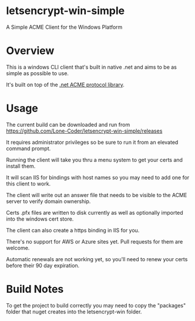 # letsencrypt-win-simple
A Simple ACME Client for the Windows Platform

# Overview

This is a windows CLI client that's built in native .net and aims to be as simple as possible to use.

It's built on top of the [.net ACME protocol library](https://github.com/ebekker/letsencrypt-win/).

# Usage

The current build can be downloaded and run from https://github.com/Lone-Coder/letsencrypt-win-simple/releases

It requires administrator privileges so be sure to run it from an elevated command prompt.

Running the client will take you thru a menu system to get your certs and install them.

It will scan IIS for bindings with host names so you may need to add one for this client to work.

The client will write out an answer file that needs to be visible to the ACME server to verify domain ownership.

Certs .pfx files are written to disk currently as well as optionally imported into the windows cert store.

The client can also create a https binding in IIS for you.

There's no support for AWS or Azure sites yet. Pull requests for them are welcome.

Automatic renewals are not working yet, so you'll need to renew your certs before their 90 day expiration.

# Build Notes

To get the project to build correctly you may need to copy the "packages" folder that nuget creates into the letsencrypt-win folder.
